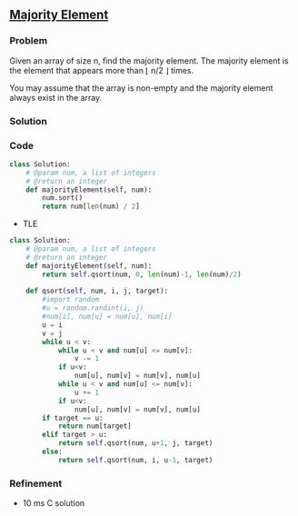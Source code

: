 ## [Majority Element](https://leetcode.com/problems/majority-element/)

### Problem

Given an array of size n, find the majority element. The majority element is the element that appears more than ⌊ n/2 ⌋ times.

You may assume that the array is non-empty and the majority element always exist in the array.

### Solution


### Code

``` Python
class Solution:
    # @param num, a list of integers
    # @return an integer
    def majorityElement(self, num):
        num.sort()
        return num[len(num) / 2]
```

- TLE

``` Python
class Solution:
    # @param num, a list of integers
    # @return an integer
    def majorityElement(self, num):
        return self.qsort(num, 0, len(num)-1, len(num)/2)
        
    def qsort(self, num, i, j, target):
        #import random
        #u = random.randint(i, j)
        #num[i], num[u] = num[u], num[i]
        u = i
        v = j
        while u < v:
            while u < v and num[u] <= num[v]:
                v -= 1
            if u<v:
                num[u], num[v] = num[v], num[u]
            while u < v and num[u] <= num[v]:
                u += 1
            if u<v:
                num[u], num[v] = num[v], num[u]
        if target == u:
            return num[target]
        elif target > u:
            return self.qsort(num, u+1, j, target)
        else:
            return self.qsort(num, i, u-1, target)
```



### Refinement

- 10 ms C solution
[](https://leetcode.com/discuss/26948/share-my-10ms-c-solution)